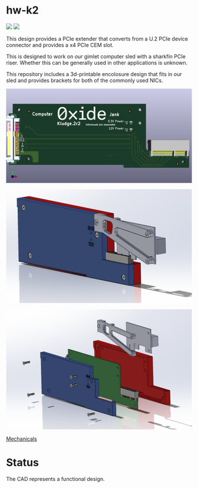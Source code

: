 # hw-k2
![](<https://img.shields.io/badge/-Kicad 7-blue>)
![](<https://img.shields.io/badge/-Active-green>)

This design provides a PCIe extender that converts from
a U.2 PCIe device connector and provides a x4 PCIe CEM slot.

This is designed to work on *our* gimlet computer sled with a 
sharkfin PCIe riser.  Whether this can be generally used in
other applications is unknown.

This repository includes a 3d-printable encolosure design that
fits in our sled and provides brackets for both of the commonly
used NICs.

![PCB render](docs/k2_pcb.png)

![exploded](docs/k2_assembled.png)

![assembled](docs/k2_exploded.png)

[Mechanicals](mech_model)

# Status
The CAD represents a functional design.